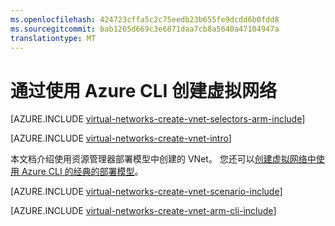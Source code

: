 ```yaml
---
ms.openlocfilehash: 424723cffa5c2c75eedb23b655fe9dcdd6b0fdd8
ms.sourcegitcommit: bab1265d669c3e6871daa7cb8a5640a47104947a
translationtype: MT
---
```

<properties
   pageTitle="创建虚拟网络使用 Azure CLI |Microsoft Azure"
   description="了解如何创建虚拟网络在 ARM 使用 Azure CLI |资源管理器。"
   services="virtual-network"
   documentationCenter=""
   authors="telmosampaio"
   manager="carolz"
   editor=""
   tags="azure-resource-manager"/>

<tags
   ms.service="virtual-network"
   ms.devlang="na"
   ms.topic="hero-article"
   ms.tgt_pltfrm="na"
   ms.workload="infrastructure-services"
   ms.date="08/21/2015"
   ms.author="telmos"/>

# 通过使用 Azure CLI 创建虚拟网络

[AZURE.INCLUDE [virtual-networks-create-vnet-selectors-arm-include](../../includes/virtual-networks-create-vnet-selectors-arm-include.md)]

[AZURE.INCLUDE [virtual-networks-create-vnet-intro](../../includes/virtual-networks-create-vnet-intro-include.md)]

本文档介绍使用资源管理器部署模型中创建的 VNet。 您还可以[创建虚拟网络中使用 Azure CLI 的经典的部署模型](virtual-networks-create-vnet-classic-cli.md)。

[AZURE.INCLUDE [virtual-networks-create-vnet-scenario-include](../../includes/virtual-networks-create-vnet-scenario-include.md)]

[AZURE.INCLUDE [virtual-networks-create-vnet-arm-cli-include](../../includes/virtual-networks-create-vnet-arm-cli-include.md)]